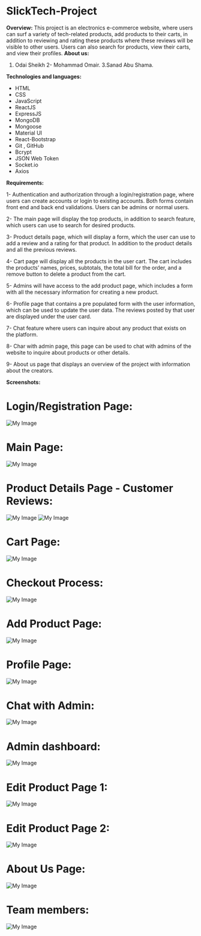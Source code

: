 # SlickTech-Project
**Overview:**
This project is an electronics e-commerce website, where users can surf a variety of tech-related products, add products to their carts, in addition to reviewing and rating these products where these reviews will be visible to other users. Users can also search for products, view their carts, and view their profiles.
**About us:**
1. Odai Sheikh
2-	Mohammad Omair.
3.Sanad Abu Shama.  

**Technologies and languages:**
- HTML
- CSS
- JavaScript
- ReactJS
- ExpressJS
- MongoDB
- Mongoose
- Material UI
- React-Bootstrap
- Git , GitHub
- Bcrypt
- JSON Web Token
- Socket.io
-	Axios

**Requirements:**  

1-	Authentication and authorization through a login/registration page, where users can create accounts or login to existing accounts. Both forms contain front end and back end validations. Users can be admins or normal users.

2-	The main page will display the top products, in addition to search feature, which users can use to search for desired products.

3-	Product details page, which will display a form, which the user can use to add a review and a rating for that product. In addition to the product details and all the previous reviews.

4-	Cart page will display all the products in the user cart. The cart includes the products’ names, prices, subtotals, the total bill for the order, and a remove button to delete a product from the cart.

5-	Admins will have access to the add product page, which includes a form with all the necessary information for creating a new product.

6-	Profile page that contains a pre populated form with the user information, which can be used to update the user data. The reviews posted by that user are displayed under the user card.

7-	Chat feature where users can inquire about any product that exists on the platform.

8-	Char with admin page, this page can be used to chat with admins of the website to inquire about products or other details.

9-	About us page that displays an overview of the project with information about the creators.

**Screenshots:**
# Login/Registration Page:
![My Image](https://github.com/odaisheikh/SlickTech-Project/blob/master/ReadMeImages/log_reg.PNG)

# Main Page:
![My Image](https://github.com/odaisheikh/SlickTech-Project/blob/master/ReadMeImages/main.PNG)

# Product Details Page - Customer Reviews:
![My Image](https://github.com/odaisheikh/SlickTech-Project/blob/master/ReadMeImages/product%20details.PNG)
![My Image](https://github.com/odaisheikh/SlickTech-Project/blob/master/ReadMeImages/reviews.PNG)

# Cart Page:
![My Image](https://github.com/odaisheikh/SlickTech-Project/blob/master/ReadMeImages/cart.PNG)

# Checkout Process:
![My Image](https://github.com/odaisheikh/SlickTech-Project/blob/master/ReadMeImages/Chechout.gif)

# Add Product Page:
![My Image](https://github.com/odaisheikh/SlickTech-Project/blob/master/ReadMeImages/addproduct.PNG)

# Profile Page:
![My Image](https://github.com/odaisheikh/SlickTech-Project/blob/master/ReadMeImages/profile.PNG)

# Chat with Admin:
![My Image](https://github.com/odaisheikh/SlickTech-Project/blob/master/ReadMeImages/chat.PNG)

# Admin dashboard:
![My Image](https://github.com/odaisheikh/SlickTech-Project/blob/master/ReadMeImages/Admin%20dashboard.PNG)

# Edit Product Page 1:
![My Image](https://github.com/odaisheikh/SlickTech-Project/blob/master/ReadMeImages/Edit%20Product%201.PNG)

# Edit Product Page 2:
![My Image](https://github.com/odaisheikh/SlickTech-Project/blob/master/ReadMeImages/Edit%20Product%20Page%202.PNG)

# About Us Page:
![My Image](https://github.com/odaisheikh/SlickTech-Project/blob/master/ReadMeImages/Aboutus.PNG)

# Team members:
![My Image](https://github.com/odaisheikh/SlickTech-Project/blob/master/ReadMeImages/team%20members.PNG)


